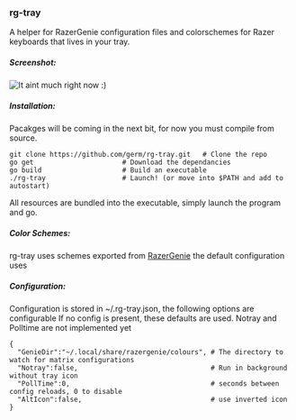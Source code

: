 ### rg-tray 

A helper for RazerGenie configuration files and colorschemes
for Razer keyboards that lives in your tray.

##### Screenshot:

![It aint much right now :)](https://i.imgur.com/vrRmwSz.png)

##### Installation:

Pacakges will be coming in the next bit, for now you must compile from source.
```
git clone https://github.com/germ/rg-tray.git	# Clone the repo
go get						# Download the dependancies
go build					# Build an executable
./rg-tray					# Launch! (or move into $PATH and add to autostart)
```
All resources are bundled into the executable, simply launch the program and go.

##### Color Schemes:

rg-tray uses schemes exported from [RazerGenie](https://github.com/z3ntu/RazerGenie)
the default configuration uses 

##### Configuration:

Configuration is stored in ~/.rg-tray.json, the following options are configurable
If no config is present, these defaults are used. Notray and Polltime are not 
implemented yet
```
{
  "GenieDir":"~/.local/share/razergenie/colours", # The directory to watch for matrix configurations
  "Notray":false,                                 # Run in background without tray icon
  "PollTime":0,                                   # seconds between config reloads, 0 to disable
  "AltIcon":false,                                # use inverted icon
}
```

